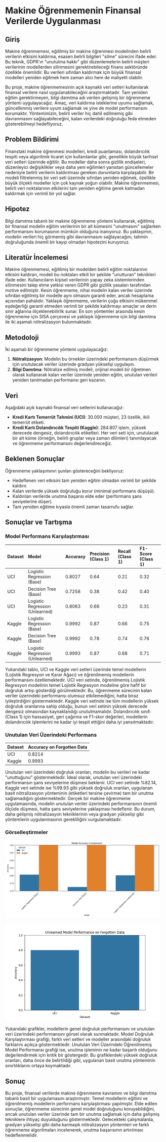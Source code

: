 # Makine Öğrenmemenin Finansal Verilerde Uygulanması

## Giriş
Makine öğrenmemesi, eğitilmiş bir makine öğrenmesi modelinden belirli verilerin etkisini kaldırma, esasen belirli bilgileri "silme" sürecini ifade eder. Bu teknik, GDPR'ın "unutulma hakkı" gibi düzenlemelerin belirli müşteri verilerinin modellerden silinmesini gerektirebileceği finans sektöründe özellikle önemlidir. Bu verileri sıfırdan kaldırmak için büyük finansal modelleri yeniden eğitmek hem zaman alıcı hem de maliyetli olabilir.

Bu proje, makine öğrenmemesinin açık kaynaklı veri setleri kullanılarak finansal verilere nasıl uygulanabileceğini araştırmaktadır. Tam yeniden eğitim gerektirmeyen, bilgi damıtma adı verilen gelişmiş bir öğrenmeme yöntemi uygulayacağız. Amaç, veri kaldırma isteklerine uyumu sağlamak, güncellenmiş verilere uyum sağlamak ve yine de model performansını korumaktır. Yöntemimizin, belirli veriler hiç dahil edilmemiş gibi davranmasını sağlayabileceğini, kalan verilerdeki doğruluğu feda etmeden gösterebilmeyi hedefliyoruz.

## Problem Bildirimi
Finanstaki makine öğrenmesi modelleri, kredi puanlaması, dolandırıcılık tespiti veya algoritmik ticaret için kullanılanlar gibi, genellikle büyük tarihsel veri setleri üzerinde eğitilir. Bu modeller daha sonra gizlilik endişeleri, düzenleyici değişiklikler veya daha yeni eğilimleri yansıtan güncellemeler nedeniyle belirli verilerin kaldırılması gereken durumlarla karşılaşabilir. Bir modeli filtrelenmiş bir veri seti üzerinde sıfırdan yeniden eğitmek, özellikle büyük ölçekli modeller için çok kaynak yoğun olabilir. Makine öğrenmemesi, belirli veri noktalarının etkilerini tam yeniden eğitime gerek kalmadan kaldırmak için verimli bir yol sağlar.

## Hipotez
Bilgi damıtma tabanlı bir makine öğrenmeme yöntemi kullanarak, eğitilmiş bir finansal modelin eğitim verilerinin bir alt kümesini "unutmasını" sağlarken performansını korumasının mümkün olduğuna inanıyoruz. Bu yaklaşımın, modelin verileri hiç görmemiş gibi davranmasını sağlayacağını, tahmin doğruluğunda önemli bir kayıp olmadan hipotezini kuruyoruz.

## Literatür İncelemesi
Makine öğrenmemesi, eğitilmiş bir modelden belirli eğitim noktalarının etkisini kaldıran, modeli bu noktaları etkili bir şekilde "unutturan" teknikleri ifade eder. Kullanıcıların kişisel verilerinin yapay zeka sistemlerinden silinmesini talep etme yetkisi veren GDPR gibi gizlilik yasaları tarafından motive edilmiştir. Kesin öğrenmeme, nihai modelin kalan veriler üzerinde sıfırdan eğitilmiş bir modelle aynı olmasını garanti eder, ancak hesaplama açısından pahalıdır. Yaklaşık öğrenmeme, verilerin çoğu etkisini mükemmel eşdeğerliği garanti etmeden verimli bir şekilde kaldırmayı amaçlar ve derin sinir ağlarına ölçeklenebilirlik sunar. En son yöntemler arasında kesin öğrenmeme için SISA çerçevesi ve yaklaşık öğrenmeme için bilgi damıtma ile iki aşamalı nötralizasyon bulunmaktadır.




## Metodoloji
İki aşamalı bir öğrenmeme yöntemi uygulayacağız:
1.  **Nötralizasyon**: Modelin bu örnekler üzerindeki performansını düşürmek için unutulacak veriler üzerinde gradyan yükselişi uygulayın.
2.  **Bilgi Damıtma**: Nötralize edilmiş modeli, orijinal modeli bir öğretmen olarak kullanarak kalan veriler üzerinde yeniden eğitin, unutulan verileri yeniden tanıtmadan performansı geri kazanın.

## Veri
Aşağıdaki açık kaynaklı finansal veri setlerini kullanacağız:
-   **Kredi Kartı Temerrüt Tahmini (UCI)**: 30.000 müşteri, 23 özellik, ikili temerrüt etiketi.
-   **Kredi Kartı Dolandırıcılık Tespiti (Kaggle)**: 284.807 işlem, yüksek derecede dengesiz, dolandırıcılık etiketleri.
Her veri seti için, unutulacak bir alt küme (örneğin, belirli gruplar veya zaman dilimleri) tanımlayacak ve öğrenmeme performansını değerlendireceğiz.

## Beklenen Sonuçlar
Öğrenmeme yaklaşımının şunları göstereceğini bekliyoruz:
-   Hedeflenen veri etkisini tam yeniden eğitim olmadan verimli bir şekilde kaldırır.
-   Kalan verilerde yüksek doğruluğu korur (minimal performans düşüşü).
-   Kaldırılan verilerde unutma başarısı elde eder (performans şans seviyelerine düşer).
-   Tam yeniden eğitime kıyasla önemli zaman tasarrufu sağlar.




## Sonuçlar ve Tartışma

### Model Performans Karşılaştırması

| Dataset | Model | Accuracy | Precision (Class 1) | Recall (Class 1) | F1-Score (Class 1) |
|:--------|:--------------------------|:---------|:--------------------|:-----------------|:-------------------|
| UCI     | Logistic Regression (Base)| 0.8027   | 0.64                | 0.21             | 0.32               |
| UCI     | Decision Tree (Base)      | 0.7258   | 0.38                | 0.42             | 0.40               |
| UCI     | Logistic Regression (Unlearned)| 0.8063   | 0.66                | 0.23             | 0.31               |
| Kaggle  | Logistic Regression (Base)| 0.9992   | 0.87                | 0.66             | 0.75               |
| Kaggle  | Decision Tree (Base)      | 0.9992   | 0.78                | 0.74             | 0.76               |
| Kaggle  | Logistic Regression (Unlearned)| 0.9993   | 0.87                | 0.68             | 0.71               |

Yukarıdaki tablo, UCI ve Kaggle veri setleri üzerinde temel modellerin (Lojistik Regresyon ve Karar Ağacı) ve öğrenilmemiş modellerin performansını özetlemektedir. UCI veri setinde, öğrenilmemiş Lojistik Regresyon modelinin temel Lojistik Regresyon modeline göre hafif bir doğruluk artışı gösterdiği görülmektedir. Bu, öğrenmeme sürecinin kalan veriler üzerindeki performansı olumsuz etkilemediğini, hatta biraz iyileştirdiğini göstermektedir. Kaggle veri setinde ise tüm modellerin yüksek doğruluk oranlarına sahip olduğu, bunun veri setinin yüksek derecede dengesiz olmasından kaynaklandığı unutulmamalıdır. Dolandırıcılık sınıfı (Class 1) için hassasiyet, geri çağırma ve F1-skor değerleri, modellerin dolandırıcılık işlemlerini ne kadar iyi tespit ettiğini daha iyi yansıtmaktadır.

### Unutulan Veri Üzerindeki Performans

| Dataset | Accuracy on Forgotten Data |
|:--------|:---------------------------|
| UCI     | 0.8214                     |
| Kaggle  | 0.9993                     |

Unutulan veri üzerindeki doğruluk oranları, modelin bu verileri ne kadar "unuttuğunu" göstermektedir. İdeal olarak, unutulan veri üzerindeki performansın şans seviyelerine düşmesi beklenir. UCI veri setinde %82.14, Kaggle veri setinde ise %99.93 gibi yüksek doğruluk oranları, uygulanan basit nötralizasyon yönteminin (etiketleri tersine çevirme) tam bir unutma sağlamadığını göstermektedir. Gerçek bir makine öğrenmeme uygulamasında, modelin unutulan veriler üzerindeki performansının önemli ölçüde düşmesi, hatta şans seviyelerine yaklaşması hedeflenir. Bu durum, daha gelişmiş nötralizasyon tekniklerinin veya gradyan yükselişi gibi yöntemlerin uygulanmasının gerekliliğini vurgulamaktadır.

### Görselleştirmeler

![Model Accuracy Comparison](model_accuracy_comparison.png)

![Unlearned Model Performance on Forgotten Data](unlearned_performance_on_forgotten_data.png)

Yukarıdaki grafikler, modellerin genel doğruluk performansını ve unutulan veri üzerindeki performansını görsel olarak sunmaktadır. Model Doğruluk Karşılaştırması grafiği, farklı veri setleri ve modeller arasındaki doğruluk farklarını açıkça göstermektedir. Unutulan Veri Üzerindeki Öğrenilmemiş Model Performansı grafiği ise, unutma işleminin ne kadar başarılı olduğunu değerlendirmek için kritik bir göstergedir. Bu grafiklerdeki yüksek doğruluk oranları, daha önce de belirtildiği gibi, uygulanan basit unutma yönteminin sınırlılıklarını ortaya koymaktadır.

## Sonuç
Bu proje, finansal verilerde makine öğrenmeme kavramını ve bilgi damıtma tabanlı basit bir uygulamasını araştırmıştır. Temel modellerin eğitimi ve öğrenilmemiş modellerin performans karşılaştırması yapılmıştır. Elde edilen sonuçlar, öğrenmeme sürecinin genel model doğruluğunu koruyabildiğini, ancak unutulan veriler üzerinde tam bir unutma sağlamak için daha gelişmiş tekniklere ihtiyaç duyulduğunu göstermektedir. Gelecekteki çalışmalarda, gradyan yükselişi gibi daha karmaşık nötralizasyon yöntemleri ve farklı öğrenmeme algoritmaları incelenerek, unutma başarısının artırılması hedeflenmelidir.


